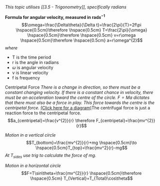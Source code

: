 *This topic utilises [[3.5 - Trigonometry]], specifically radians*

**Formula for angular velocity, measured in $\text{rad}s^{-1}$**$$\omega=\frac{\Delta\theta}{\Delta t}=\frac{2\pi}{T}=2f\pi \hspace{0.5cm}\therefore \hspace{0.5cm} T=\frac{2\pi}{\omega} \hspace{0.5cm}\therefore \hspace{0.5cm} v=r\omega \hspace{0.5cm}\therefore \hspace{0.5cm} a=r\omega^{2}$$*where*
- T is the time period
- r is the angle in radians
- $\omega$ is angular velocity
- v is linear velocity
- f is frequency

Centripetal Force
*There is a change in direction, so there must be a constant changing velocity. If there is a constant chance in velocity, there must be an acceleration toward the centre of the circle. $F=Ma$ dictates that there must also be a force in play. This force towards the centre is the centripetal force.* [(Click here for a diagram)](https://xmphysics.com/wp-content/uploads/2023/01/image-109.png)The centrifugal force is just a reaction force to the centripetal force.
$$a_{centripetal}=\frac{v^{2}}{r} \therefore F_{centripetal}=\frac{mv^{2}}{r}$$

*Motion in a vertical circle*
$$T_{bottom}=\frac{mv^{2}}{r}+mg \hspace{0.5cm}\to \hspace{0.5cm}T_{top}=\frac{mv^2}{r}-mg$$
*At $T_{sides}$ use trig to calculate the force of mg.*

*Motion in a horizontal circle*
$$F=T\sin\theta=\frac{mv^{2}}{r} \hspace{0.5cm}\therefore \hspace{0.5cm} T_{Vertical}=T_{Total}\cos\theta$$
